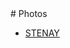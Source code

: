 <link href="../gc.css" rel="stylesheet" type="text/css">
# Photos

* [STENAY](STENAY/STENAY.html "Photos")
